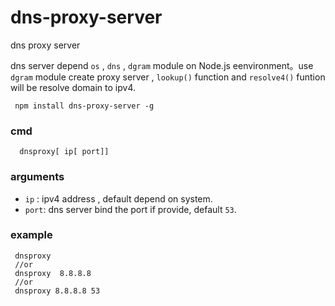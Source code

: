# dns-proxy-server
dns proxy server

dns server depend `os` , `dns` , `dgram` module on  Node.js eenvironment。use `dgram` module create proxy server , 
`lookup()` function  and `resolve4()` funtion will be resolve domain to ipv4.

```
 npm install dns-proxy-server -g
```

### cmd

```
  dnsproxy[ ip[ port]]
```

### arguments

* `ip` : ipv4 address , default depend on system.
* `port`: dns server bind the port if provide, default `53`.

### example

```
 dnsproxy
 //or
 dnsproxy  8.8.8.8
 //or
 dnsproxy 8.8.8.8 53
```